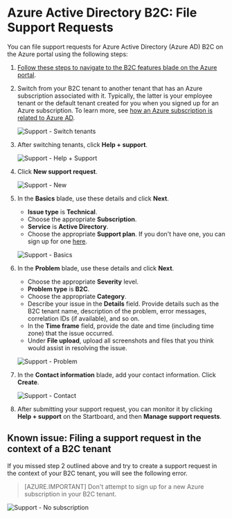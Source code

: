 <properties
    pageTitle="Azure Active Directory B2C: Support | Microsoft Azure"
    description="How to file support requests for Azure Active Directory B2C"
    services="active-directory-b2c"
    documentationCenter=""
    authors="swkrish"
    manager="msmbaldwin"
    editor="bryanla"/>

<tags
    ms.service="active-directory-b2c"
    ms.workload="identity"
    ms.tgt_pltfrm="na"
    ms.devlang="na"
    ms.topic="article"
    ms.date="07/24/2016"
    ms.author="swkrish"/>

# <a name="azure-active-directory-b2c-file-support-requests"></a>Azure Active Directory B2C: File Support Requests

You can file support requests for Azure Active Directory (Azure AD) B2C on the Azure portal using the following steps:

1. [Follow these steps to navigate to the B2C features blade on the Azure portal](active-directory-b2c-app-registration.md#navigate-to-the-b2c-features-blade).
2. Switch from your B2C tenant to another tenant that has an Azure subscription associated with it. Typically, the latter is your employee tenant or the default tenant created for you when you signed up for an Azure subscription. To learn more, see [how an Azure subscription is related to Azure AD](active-directory-how-subscriptions-associated-directory.md#how-an-azure-subscription-is-related-to-azure-ad).

    ![Support - Switch tenants](./media/active-directory-b2c-support/support-switch-dir.png)

3. After switching tenants, click **Help + support**.

    ![Support - Help + Support](./media/active-directory-b2c-support/support-support.png)

4. Click **New support request**.

    ![Support - New](./media/active-directory-b2c-support/support-new.png)

5. In the **Basics** blade, use these details and click **Next**.

    - **Issue type** is **Technical**.
    - Choose the appropriate **Subscription**.
    - **Service** is **Active Directory**.
    - Choose the appropriate **Support plan**. If you don't have one, you can sign up for one [here](https://azure.microsoft.com/en-us/support/plans/).

    ![Support - Basics](./media/active-directory-b2c-support/support-basics.png)

6. In the **Problem** blade, use these details and click **Next**.

    - Choose the appropriate **Severity** level.
    - **Problem type** is **B2C**.
    - Choose the appropriate **Category**.
    - Describe your issue in the **Details** field. Provide details such as the B2C tenant name, description of the problem, error messages, correlation IDs (if available), and so on.
    - In the **Time frame** field, provide the date and time (including time zone) that the issue occurred.
    - Under **File upload**, upload all screenshots and files that you think would assist in resolving the issue.

    ![Support - Problem](./media/active-directory-b2c-support/support-problem.png)

7. In the **Contact information** blade, add your contact information. Click **Create**.

    ![Support - Contact](./media/active-directory-b2c-support/support-contact.png)

8. After submitting your support request, you can monitor it by clicking **Help + support** on the Startboard, and then **Manage support requests**.

## <a name="known-issue-filing-a-support-request-in-the-context-of-a-b2c-tenant"></a>Known issue: Filing a support request in the context of a B2C tenant

If you missed step 2 outlined above and try to create a support request in the context of your B2C tenant, you will see the following error.

> [AZURE.IMPORTANT]
> Don't attempt to sign up for a new Azure subscription in your B2C tenant.  

![Support - No subscription](./media/active-directory-b2c-support/support-no-sub.png)

